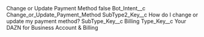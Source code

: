 <?xml version="1.0" encoding="UTF-8"?>
<CustomMetadata xmlns="http://soap.sforce.com/2006/04/metadata" xmlns:xsi="http://www.w3.org/2001/XMLSchema-instance" xmlns:xsd="http://www.w3.org/2001/XMLSchema">
    <label>Change or Update Payment Method</label>
    <protected>false</protected>
    <values>
        <field>Bot_Intent__c</field>
        <value xsi:type="xsd:string">Change_or_Update_Payment_Method</value>
    </values>
    <values>
        <field>SubType2_Key__c</field>
        <value xsi:type="xsd:string">How do I change or update my payment method?</value>
    </values>
    <values>
        <field>SubType_Key__c</field>
        <value xsi:type="xsd:string">Billing</value>
    </values>
    <values>
        <field>Type_Key__c</field>
        <value xsi:type="xsd:string">Your DAZN for Business Account &amp; Billing</value>
    </values>
</CustomMetadata>
